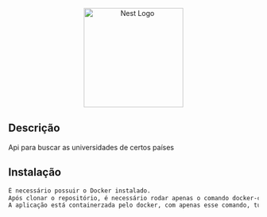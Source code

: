 <p align="center">
  <a href="http://nestjs.com/" target="blank"><img src="https://nestjs.com/img/logo-small.svg" width="200" alt="Nest Logo" /></a>
</p>



## Descrição
Api para buscar as universidades de certos países



## Instalação
```bash
É necessário possuir o Docker instalado.
Após clonar o repositório, é necessário rodar apenas o comando docker-compose up
A aplicação está containerzada pelo docker, com apenas esse comando, tudo será instalado de forma automatica e o servidor da aplicação já estará funcionando
```

